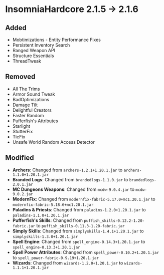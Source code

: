 # InsomniaHardcore 2.1.5 -> 2.1.6

## Added

- Mobtimizations - Entity Performance Fixes
- Persistent Inventory Search
- Ranged Weapon API
- Structure Essentials
- ThreadTweak
## Removed

- All The Trims
- Armor Sound Tweak
- BadOptimizations
- Damage Tilt
- Delightful Creators
- Faster Random
- Pufferfish's Attributes
- Starlight
- StutterFix
- TieFix
- Unsafe World Random Access Detector
## Modified

- **Archers**: Changed from `archers-1.2.1+1.20.1.jar` to `archers-1.1.0+1.20.1.jar`
- **Branded Logs**: Changed from `brandedlogs-1.1.0.jar` to `brandedlogs-2.0.1.jar`
- **MC Dungeons Weapons**: Changed from `mcdw-9.0.4.jar` to `mcdw-9.0.2.jar`
- **ModernFix**: Changed from `modernfix-fabric-5.17.0+mc1.20.1.jar` to `modernfix-fabric-5.18.6+mc1.20.1.jar`
- **Paladins & Priests**: Changed from `paladins-1.2.0+1.20.1.jar` to `paladins-1.1.0+1.20.1.jar`
- **Pufferfish's Skills**: Changed from `puffish_skills-0.12.2-1.20-fabric.jar` to `puffish_skills-0.11.3-1.20-fabric.jar`
- **Simply Skills**: Changed from `simplyskills-1.4.1+1.20.1.jar` to `simplyskills-1.3.0+1.20.1.jar`
- **Spell Engine**: Changed from `spell_engine-0.14.3+1.20.1.jar` to `spell_engine-0.13.3+1.20.1.jar`
- **Spell Power Attributes**: Changed from `spell_power-0.10.2+1.20.1.jar` to `spell_power-fabric-0.9.19+1.20.1.jar`
- **Wizards**: Changed from `wizards-1.2.0+1.20.1.jar` to `wizards-1.1.1+1.20.1.jar`